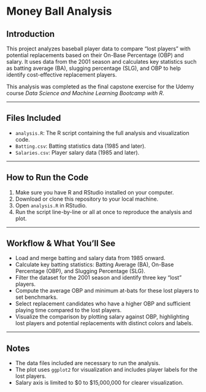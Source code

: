 # Money Ball Analysis

## Introduction
This project analyzes baseball player data to compare “lost players” with potential replacements based on their On-Base Percentage (OBP) and salary. It uses data from the 2001 season and calculates key statistics such as batting average (BA), slugging percentage (SLG), and OBP to help identify cost-effective replacement players.

This analysis was completed as the final capstone exercise for the Udemy course *Data Science and Machine Learning Bootcamp with R*.

---

## Files Included

- `analysis.R`: The R script containing the full analysis and visualization code.  
- `Batting.csv`: Batting statistics data (1985 and later).  
- `Salaries.csv`: Player salary data (1985 and later).  

---

## How to Run the Code

1. Make sure you have R and RStudio installed on your computer.  
2. Download or clone this repository to your local machine.  
3. Open `analysis.R` in RStudio.  
4. Run the script line-by-line or all at once to reproduce the analysis and plot.  

---

## Workflow & What You’ll See

- Load and merge batting and salary data from 1985 onward.  
- Calculate key batting statistics: Batting Average (BA), On-Base Percentage (OBP), and Slugging Percentage (SLG).  
- Filter the dataset for the 2001 season and identify three key “lost” players.  
- Compute the average OBP and minimum at-bats for these lost players to set benchmarks.  
- Select replacement candidates who have a higher OBP and sufficient playing time compared to the lost players.  
- Visualize the comparison by plotting salary against OBP, highlighting lost players and potential replacements with distinct colors and labels.

---

## Notes

- The data files included are necessary to run the analysis.  
- The plot uses `ggplot2` for visualization and includes player labels for the lost players.  
- Salary axis is limited to $0 to $15,000,000 for clearer visualization.
